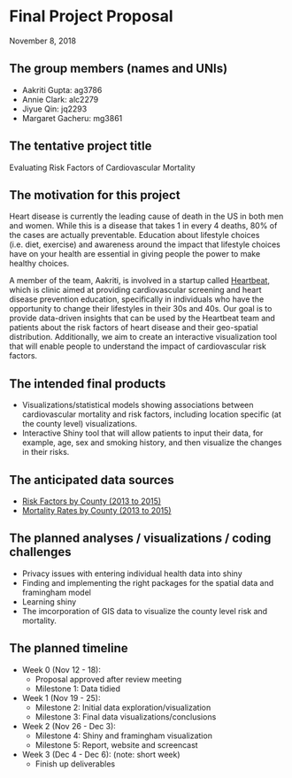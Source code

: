 Final Project Proposal
================
November 8, 2018

## The group members (names and UNIs)

  - Aakriti Gupta: ag3786
  - Annie Clark: alc2279
  - Jiyue Qin: jq2293
  - Margaret Gacheru: mg3861

## The tentative project title

Evaluating Risk Factors of Cardiovascular Mortality

## The motivation for this project

Heart disease is currently the leading cause of death in the US in both
men and women. While this is a disease that takes 1 in every 4 deaths,
80% of the cases are actually preventable. Education about lifestyle
choices (i.e. diet, exercise) and awareness around the impact that
lifestyle choices have on your health are essential in giving people the
power to make healthy choices.

A member of the team, Aakriti, is involved in a startup called
[Heartbeat](https://heartbeathealth.com/), which is clinic aimed at
providing cardiovascular screening and heart disease prevention
education, specifically in individuals who have the opportunity to
change their lifestyles in their 30s and 40s. Our goal is to provide
data-driven insights that can be used by the Heartbeat team and patients
about the risk factors of heart disease and their geo-spatial
distribution. Additionally, we aim to create an interactive
visualization tool that will enable people to understand the impact of
cardiovascular risk factors.

## The intended final products

  - Visualizations/statistical models showing associations between
    cardiovascular mortality and risk factors, including location
    specific (at the county level) visualizations.
  - Interactive Shiny tool that will allow patients to input their data,
    for example, age, sex and smoking history, and then visualize the
    changes in their risks.

## The anticipated data sources

  - [Risk Factors by County (2013
    to 2015)](http://www.countyhealthrankings.org/explore-health-rankings/rankings-data-documentation?fbclid=IwAR1YHiMm53wKQCr3nE_AhvKumi_jpJvR_HUMkQVy8ZxZKnzT2AHPhE_IwYU)
  - [Mortality Rates by County (2013
    to 2015)](https://catalog.data.gov/dataset/heart-disease-mortality-data-among-us-adults-35-by-state-territory-and-county-5fb7c?fbclid=IwAR134ApPkx99gK3qvvfWoCBjUQA45aP_OB_Ht5s0amyfTrxPJFEu0XsXBpU)

## The planned analyses / visualizations / coding challenges

  - Privacy issues with entering individual health data into shiny
  - Finding and implementing the right packages for the spatial data and
    framingham model
  - Learning shiny
  - The imcorporation of GIS data to visualize the county level risk and
    mortality.

## The planned timeline

  - Week 0 (Nov 12 - 18):
      - Proposal approved after review meeting
      - Milestone 1: Data tidied
  - Week 1 (Nov 19 - 25):
      - Milestone 2: Initial data exploration/visualization
      - Milestone 3: Final data visualizations/conclusions
  - Week 2 (Nov 26 - Dec 3):
      - Milestone 4: Shiny and framingham visualization
      - Milestone 5: Report, website and screencast
  - Week 3 (Dec 4 - Dec 6): (note: short week)
      - Finish up deliverables
